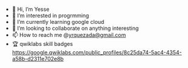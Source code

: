 - 👋 Hi, I’m Yesse
- 👀 I’m interested in progrmming
- 🌱 I’m currently learning google cloud
- 💞️ I’m looking to collaborate on anything interesting
- 📫 How to reach me @yrquezada@gmail.com
- 🏆 qwiklabs skill badges https://google.qwiklabs.com/public_profiles/8c25da74-5ac4-4354-a58b-d2311e702e8b



<!---
yrdquezada/yrdquezada is a ✨ special ✨ repository because its `README.md` (this file) appears on your GitHub profile.
You can click the Preview link to take a look at your changes.
--->
